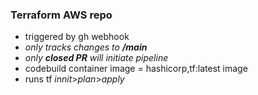 ### **Terraform AWS repo**

- triggered by gh webhook
- _only tracks changes to **/main**_
- _only **closed PR** will initiate pipeline_
- codebuild container image = hashicorp,tf:latest image
- runs tf _innit_>_plan_>_apply_
